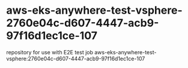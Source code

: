 # aws-eks-anywhere-test-vsphere-2760e04c-d607-4447-acb9-97f16d1ec1ce-107
repository for use with E2E test job aws-eks-anywhere-test-vsphere:2760e04c-d607-4447-acb9-97f16d1ec1ce-107
